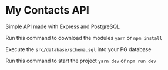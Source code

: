# My Contacts API

Simple API made with Express and PostgreSQL

Run this command to download the modules
`yarn` or `npm install`

Execute the `src/database/schema.sql` into your PG database

Run this command to start the project
`yarn dev` or `npm run dev`
